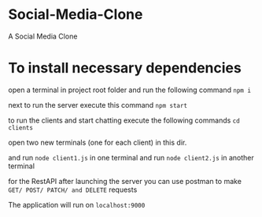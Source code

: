 # Social-Media-Clone
A Social Media Clone

# To install necessary dependencies

open a terminal in project root folder and run the following command
`npm i`

next to run the server execute this command
`npm start`

to run the clients and start chatting execute the following commands
`cd clients`

open two new terminals (one for each client) in this dir.

and run `node client1.js` in one terminal
and run `node client2.js` in another terminal

for the RestAPI after launching the server you can use postman to make 
`GET/ POST/ PATCH/ and DELETE` requests


The application will run on `localhost:9000` 
